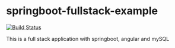 # springboot-fullstack-example
[![Build Status](https://app.travis-ci.com/Abraxelx/springboot-fullstack-example.svg?branch=master)](https://app.travis-ci.com/Abraxelx/springboot-fullstack-example)

This is a full stack application with springboot, angular and mySQL
